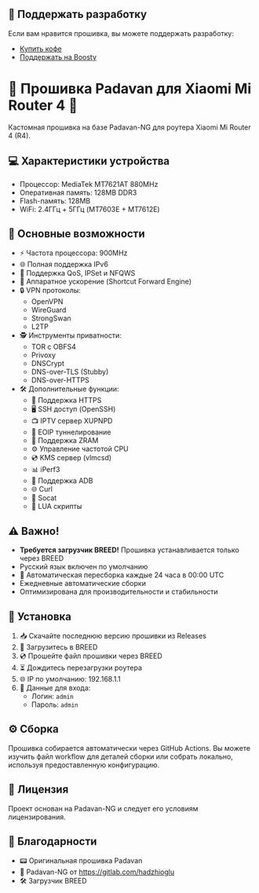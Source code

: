 ## 💝 Поддержать разработку

Если вам нравится прошивка, вы можете поддержать разработку:

- [Купить кофе](https://pay.cloudtips.ru/p/afb55f71)
- [Поддержать на Boosty](https://boosty.to/danayer)

# 🌟 Прошивка Padavan для Xiaomi Mi Router 4 📡

Кастомная прошивка на базе Padavan-NG для роутера Xiaomi Mi Router 4 (R4).

## 💻 Характеристики устройства
- Процессор: MediaTek MT7621AT 880MHz
- Оперативная память: 128MB DDR3
- Flash-память: 128MB
- WiFi: 2.4ГГц + 5ГГц (MT7603E + MT7612E)

## 🚀 Основные возможности
- ⚡ Частота процессора: 900MHz
- 🌐 Полная поддержка IPv6
- 🔄 Поддержка QoS, IPSet и NFQWS
- 🏃 Аппаратное ускорение (Shortcut Forward Engine)
- 🔒 VPN протоколы:
  - OpenVPN
  - WireGuard
  - StrongSwan
  - L2TP
- 🕵️ Инструменты приватности:
  - TOR с OBFS4
  - Privoxy
  - DNSCrypt
  - DNS-over-TLS (Stubby)
  - DNS-over-HTTPS
- 🛠️ Дополнительные функции:
  - 🔐 Поддержка HTTPS
  - 🖥️ SSH доступ (OpenSSH)
  - 📺 IPTV сервер XUPNPD
  - 🔗 EOIP туннелирование
  - 💾 Поддержка ZRAM
  - ⚙️ Управление частотой CPU
  - 💿 KMS сервер (vlmcsd)
  - 📊 iPerf3
  - 📱 Поддержка ADB
  - 🌐 Curl
  - 🔌 Socat
  - 📝 LUA скрипты

## ⚠️ Важно!
- **Требуется загрузчик BREED!** Прошивка устанавливается только через BREED
- Русский язык включен по умолчанию
- 🔄 Автоматическая пересборка каждые 24 часа в 00:00 UTC
- Ежедневные автоматические сборки
- Оптимизирована для производительности и стабильности

## 🔧 Установка
1. 📥 Скачайте последнюю версию прошивки из Releases
2. 🔄 Загрузитесь в BREED
3. 💿 Прошейте файл прошивки через BREED
4. ⏳ Дождитесь перезагрузки роутера
5. 🌐 IP по умолчанию: 192.168.1.1
6. 🔑 Данные для входа:
   - Логин: `admin`
   - Пароль: `admin`

## ⚙️ Сборка
Прошивка собирается автоматически через GitHub Actions. Вы можете изучить файл workflow для деталей сборки или собрать локально, используя предоставленную конфигурацию.

## 📜 Лицензия
Проект основан на Padavan-NG и следует его условиям лицензирования.

## 🙏 Благодарности
- 📟 Оригинальная прошивка Padavan
- 🔧 Padavan-NG от https://gitlab.com/hadzhioglu
- 🛠️ Загрузчик BREED
